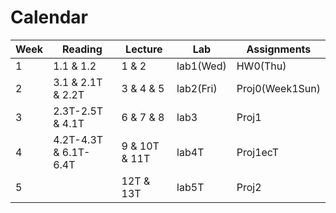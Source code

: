 # Calendar
| Week | Reading               | Lecture       | Lab       | Assignments     |
|------|-----------------------|---------------|-----------|-----------------|
| 1    | 1.1 & 1.2             | 1 & 2         | lab1(Wed) | HW0(Thu)        |
| 2    | 3.1 & 2.1T & 2.2T     | 3 & 4 & 5     | lab2(Fri) | Proj0(Week1Sun) |
| 3    | 2.3T-2.5T & 4.1T      | 6 & 7 & 8     | lab3      | Proj1           |
| 4    | 4.2T-4.3T & 6.1T-6.4T | 9 & 10T & 11T | lab4T     | Proj1ecT        |
| 5    |                       | 12T & 13T     | lab5T     | Proj2           |

